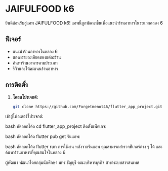 # JAIFULFOOD k6

ยินดีต้อนรับสู่แอพ JAIFULFOOD k6! แอพนี้ถูกพัฒนาขึ้นเพื่อแนะนำร้านอาหารในระแวกคลอง 6

## ฟีเจอร์

- แนะนำร้านอาหารในคลอง 6
- แสดงรายละเอียดของแต่ละร้าน
- ค้นหาร้านอาหารตามประเภท
- รีวิวและให้คะแนนร้านอาหาร

## การติดตั้ง

1. **โคลนโปรเจกต์:**

   ```bash
   git clone https://github.com/Forgetmenot46/flutter_app_project.git
เข้าสู่โฟลเดอร์โปรเจกต์:

bash
คัดลอกโค้ด
cd flutter_app_project
ติดตั้งแพ็คเกจ:

bash
คัดลอกโค้ด
flutter pub get
รันแอพ:

bash
คัดลอกโค้ด
flutter run
การใช้งาน
หลังจากรันแอพ คุณสามารถสำรวจฟีเจอร์ต่าง ๆ ได้ และค้นหาร้านอาหารที่คุณสนใจในคลอง 6

ผู้พัฒนา
พัฒนาโดยกลุ่มนักศึกษา มทร.ธัญบุรี คณะบริหารธุรกิจ สาขาระบบสารสนเทศ
